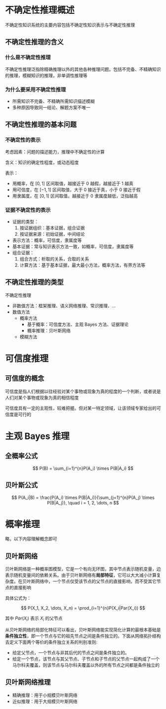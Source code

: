 # 不确定性推理概述

不确定性知识系统的主要内容包括不确定性知识表示与不确定性推理

## 不确定性推理的含义

### 什么是不确定性推理

不确定性推理泛指除精确推理以外的其他各种推理问题。包括不完备、不精确知识的推理，模糊知识的推理，非单调性推理等

### 为什么要采用不确定性推理

- 所需知识不完备、不精确所需知识描述模糊
- 多种原因导致同一结论、解题方案不唯一

## 不确定性推理的基本问题

### 不确定性的表示

考虑因素：问题的描述能力，推理中不确定性的计算

含义：知识的确定性程度，或动态程度

表示：

- 用概率，在 $[0,1]$ 区间取值，越接近于 0 越假，越接近于 1 越真
- 用可信度，在 $[-1, 1]$ 区间取值，大于 0 接近于真，小于 0 接近于假
- 用隶属度，在 $[0,1]$ 区间取值，越接近于 0 隶属度越低，泛指越高

### 证据不确定性的表示

- 证据的类型：
  1. 按证据组织：基本证据，组合证据
  2. 按证据来源：初始证据，中间结论
- 表示方法：概率，可信度，隶属度等
- 基本证据：常与知识表示方法一致，如概率，可信度，隶属度等
- 组合证据：
  1. 组合方式：析取的关系，合取的关系
  2. 计算方法：基于基本证据，最大最小方法，概率方法，有界方法等

## 不确定性推理的类型

不确定性推理
- 非数值方法：框架推理、语义网络推理、常识推理、...
- 数值方法
  - 概率方法
    - 基于概率：可信度方法、主观 Bayes 方法、证据理论
    - 概率推理：贝叶斯网络
  - 模糊方法

# 可信度推理

## 可信度的概念

可信度是指人们根据以往经验对某个事物或现象为真的程度的一个判断，或者说是人们对某个事物或现象为真的相信程度

可信度具有一定的主观性，较难把握。但对某一特定领域，让该领域专家给出的可信度是可行的

# 主观 Bayes 推理

## 全概率公式

$$
P(B) = \sum_{i=1}^{n}P(A_i) \times P(B|A_i)
$$

## 贝叶斯公式

$$
P(A_i|B) = \frac{P(A_i) \times P(B|A_i)}{\sum_{j=1}^{n}P(A_j) \times P(B|A_j)}, \quad i = 1, 2, \dots, n
$$

# 概率推理

略，以下内容理解概念即可

## 贝叶斯网络

贝叶斯网络是一种概率图模型，它是一个有向无环图，其中节点表示随机变量，边表示随机变量间的依赖关系。由于贝叶斯网络有**局部特征**，它可以大大减小计算复杂度。在贝叶斯网络中，一个节点仅受该节点的父节点的直接影响，而不受其它节点的直接影响

具体公式为：

$$
P(X_1, X_2, \dots, X_n) = \prod_{i=1}^{n}P(X_i|Par(X_i))
$$

其中 $Par(X_i)$ 表示 $X_i$ 的父节点

从贝叶斯网络的局部化特征可以看出，贝叶斯网络能实现简化计算的最根本基础是**条件独立性**，即一个节点与它的祖先节点之间是条件独立的。下面从网络拓扑结构去定义下面两个等价的条件独立关系的判别准则:
- 给定父节点，一个节点与非其后代的节点之间是条件独立的。
- 给定一个节点，该节点与其父节点、子节点和子节点的父节点一起构成了一个马尔科夫覆盖，则该节点与马尔科夫覆盖以外的所有节点之间都是条件独立的

## 贝叶斯网络推理

- 精确推理：用于小规模贝叶斯网络
- 近似推理：用于大规模贝叶斯网络
